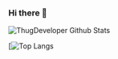 ### Hi there 👋

<!--
**bakareoyindamola/bakareoyindamola** is a ✨ _special_ ✨ repository because its `README.md` (this file) appears on your GitHub profile.

Here are some ideas to get you started:

- 🔭 I’m currently working on ...
- 🌱 I’m currently learning ...
- 👯 I’m looking to collaborate on ...
- 🤔 I’m looking for help with ...
- 💬 Ask me about ...
- 📫 How to reach me: ...
- 😄 Pronouns: ...
- ⚡ Fun fact: ...
-->

![ThugDeveloper Github Stats](https://github-readme-stats.vercel.app/api?username=bakareoyindamola&show_icons=true&theme=dracula)

[![Top Langs](https://github-readme-stats.vercel.app/api/top-langs/?username=bakareoyindamola)
